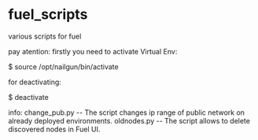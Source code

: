 fuel_scripts
============

various scripts for fuel

pay atention:
firstly you need to activate Virtual Env:

$ source /opt/nailgun/bin/activate


for deactivating:

$ deactivate 

info:
change_pub.py -- The script changes ip range of public network on already deployed environments.
oldnodes.py -- The script allows to delete discovered nodes in Fuel UI.
